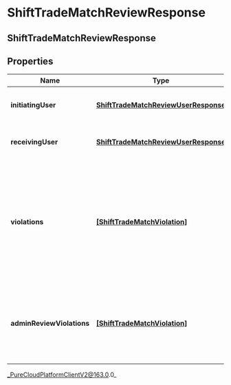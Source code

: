 # ShiftTradeMatchReviewResponse

## ShiftTradeMatchReviewResponse

## Properties

|Name | Type | Description | Notes|
|------------ | ------------- | ------------- | -------------|
| **initiatingUser** | [**ShiftTradeMatchReviewUserResponse**](ShiftTradeMatchReviewUserResponse) | Details for the initiatingUser side of the shift trade | [optional] |
| **receivingUser** | [**ShiftTradeMatchReviewUserResponse**](ShiftTradeMatchReviewUserResponse) | Details for the receivingUser side of the shift trade | [optional] |
| **violations** | [**[ShiftTradeMatchViolation]**](ShiftTradeMatchViolation) | Constraint violations introduced after being matched that would normally disallow a trade, but which can still be overridden by the shift trade administrator | [optional] |
| **adminReviewViolations** | [**[ShiftTradeMatchViolation]**](ShiftTradeMatchViolation) | Constraint violations associated with this shift trade which require shift trade administrator review | [optional] |



_PureCloudPlatformClientV2@163.0.0_
